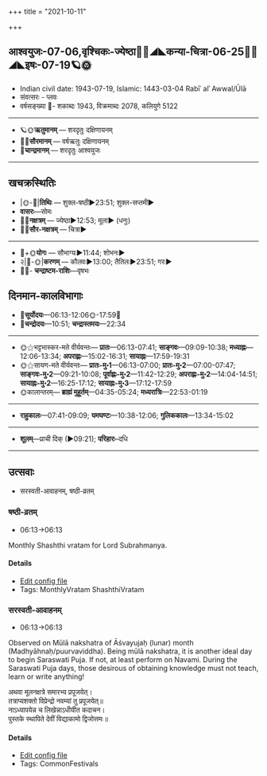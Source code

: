 +++
title = "2021-10-11"

+++
## आश्वयुजः-07-06,वृश्चिकः-ज्येष्ठा🌛🌌◢◣कन्या-चित्रा-06-25🌌🌞◢◣इषः-07-19🪐🌞
- Indian civil date: 1943-07-19, Islamic: 1443-03-04 Rabīʿ alʾ Awwal/Ūlā
- संवत्सरः - प्लवः
- वर्षसङ्ख्या 🌛- शकाब्दः 1943, विक्रमाब्दः 2078, कलियुगे 5122
___________________
- 🪐🌞**ऋतुमानम्** — शरदृतुः दक्षिणायनम्
- 🌌🌞**सौरमानम्** — वर्षऋतुः दक्षिणायनम्
- 🌛**चान्द्रमानम्** — शरदृतुः आश्वयुजः
___________________


## खचक्रस्थितिः
- |🌞-🌛|**तिथिः** — शुक्ल-षष्ठी►23:51; शुक्ल-सप्तमी►  
- **वासरः**—सोमः  
- 🌌🌛**नक्षत्रम्** — ज्येष्ठा►12:53; मूला► (धनुः)  
- 🌌🌞**सौर-नक्षत्रम्** — चित्रा►  
___________________
- 🌛+🌞**योगः** — सौभाग्यः►11:44; शोभनः►  
- २|🌛-🌞|**करणम्** — कौलवः►13:00; तैतिलः►23:51; गरः►  
- 🌌🌛- **चन्द्राष्टम-राशिः**—वृषभः  


## दिनमान-कालविभागाः
- 🌅**सूर्योदयः**—06:13-12:06🌞️-17:59🌇  
- 🌛**चन्द्रोदयः**—10:51; **चन्द्रास्तमयः**—22:34  
___________________
- 🌞⚝भट्टभास्कर-मते वीर्यवन्तः— **प्रातः**—06:13-07:41; **साङ्गवः**—09:09-10:38; **मध्याह्नः**—12:06-13:34; **अपराह्णः**—15:02-16:31; **सायाह्नः**—17:59-19:31  
- 🌞⚝सायण-मते वीर्यवन्तः— **प्रातः-मु॰1**—06:13-07:00; **प्रातः-मु॰2**—07:00-07:47; **साङ्गवः-मु॰2**—09:21-10:08; **पूर्वाह्णः-मु॰2**—11:42-12:29; **अपराह्णः-मु॰2**—14:04-14:51; **सायाह्नः-मु॰2**—16:25-17:12; **सायाह्नः-मु॰3**—17:12-17:59  
- 🌞कालान्तरम्— **ब्राह्मं मुहूर्तम्**—04:35-05:24; **मध्यरात्रिः**—22:53-01:19  
___________________
- **राहुकालः**—07:41-09:09; **यमघण्टः**—10:38-12:06; **गुलिककालः**—13:34-15:02  
___________________
- **शूलम्**—प्राची दिक् (►09:21); **परिहारः**–दधि  
___________________

## उत्सवाः
- सरस्वती-आवाहनम्, षष्ठी-व्रतम्
### षष्ठी-व्रतम्
- 06:13→06:13

Monthly Shashthi vratam for Lord Subrahmanya.

#### Details
- [Edit config file](https://github.com/jyotisham/adyatithi/tree/master/devatA/kaumAra/description_only/SaSThI-vratam.toml)
- Tags: MonthlyVratam ShashthiVratam


### सरस्वती-आवाहनम्
- 06:13→06:13

Observed on Mūlā nakshatra of Āśvayujaḥ (lunar) month (Madhyāhnaḥ/puurvaviddha). Being mūlā nakshatra, it is another ideal day to begin Saraswati Puja. If not, at least perform on Navami. During the Saraswati Puja days, those desirous of obtaining knowledge must not teach, learn or write anything!

अथवा  मूलनक्षत्रे  समारभ्य  प्रपूजयेत्।  
तत्राप्यशक्तो  विप्रेन्द्रो  नवम्यां  तु  प्रपूजयेत्॥  
नाऽध्यापयेन्न  च  लिखेन्नाऽधीयीत  कदाचन।  
पुस्तके  स्थापिते  देवीं  विद्याकामो  द्विजोत्तमः॥



#### Details
- [Edit config file](https://github.com/jyotisham/adyatithi/tree/master/devatA/shakti/lunar_month/nakshatra/07/19/sarasvatI-AvAhanam.toml)
- Tags: CommonFestivals



